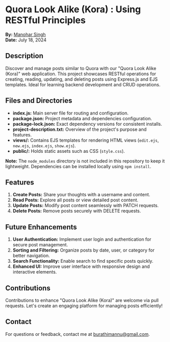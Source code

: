 # Quora Look Alike (Kora) : Using RESTful Principles

**By:** [Manohar Singh](https://github.com/mannu1311)  
**Date:** July 18, 2024

## Description

Discover and manage posts similar to Quora with our "Quora Look Alike (Kora)" web application. This project showcases RESTful operations for creating, reading, updating, and deleting posts using Express.js and EJS templates. Ideal for learning backend development and CRUD operations.

## Files and Directories

- **index.js:** Main server file for routing and configuration.
- **package.json:** Project metadata and dependencies configuration.
- **package-lock.json:** Exact dependency versions for consistent installs.
- **project-description.txt:** Overview of the project's purpose and features.
- **views/:** Contains EJS templates for rendering HTML views (`edit.ejs`, `new.ejs`, `index.ejs`, `show.ejs`).
- **public/:** Holds static assets such as CSS (`style.css`).

**Note:** The `node_modules` directory is not included in this repository to keep it lightweight. Dependencies can be installed locally using `npm install`.

## Features

1. **Create Posts:** Share your thoughts with a username and content.
2. **Read Posts:** Explore all posts or view detailed post content.
3. **Update Posts:** Modify post content seamlessly with PATCH requests.
4. **Delete Posts:** Remove posts securely with DELETE requests.

## Future Enhancements

1. **User Authentication:** Implement user login and authentication for secure post management.
2. **Sorting and Filtering:** Organize posts by date, user, or category for better navigation.
3. **Search Functionality:** Enable search to find specific posts quickly.
4. **Enhanced UI:** Improve user interface with responsive design and interactive elements.

## Contributions

Contributions to enhance "Quora Look Alike (Kora)" are welcome via pull requests. Let's create an engaging platform for managing posts efficiently!

## Contact

For questions or feedback, contact me at burathimannu@gmail.com.
